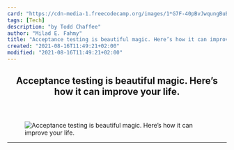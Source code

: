 ```yaml
---
card: "https://cdn-media-1.freecodecamp.org/images/1*G7F-40pBvJwqungBuBtYyg.jpeg"
tags: [Tech]
description: "by Todd Chaffee"
author: "Milad E. Fahmy"
title: "Acceptance testing is beautiful magic. Here’s how it can improve your life."
created: "2021-08-16T11:49:21+02:00"
modified: "2021-08-16T11:49:21+02:00"
---
```

<div class="site-wrapper">
<main id="site-main" class="site-main outer">
<div class="inner">
<article class="post-full post tag-tech tag-web-development tag-programming tag-startup tag-technology ">
<header class="post-full-header">
<h1 class="post-full-title">Acceptance testing is beautiful magic. Here’s how it can improve your life.</h1>
</header>
<figure class="post-full-image">
<picture>
<source media="(max-width: 700px)" sizes="1px" srcset="data:image/gif;base64,R0lGODlhAQABAIAAAAAAAP///yH5BAEAAAAALAAAAAABAAEAAAIBRAA7 1w">
<source media="(min-width: 701px)" sizes="(max-width: 800px) 400px,
(max-width: 1170px) 700px,
1400px" srcset="https://cdn-media-1.freecodecamp.org/images/1*G7F-40pBvJwqungBuBtYyg.jpeg 300w,
https://cdn-media-1.freecodecamp.org/images/1*G7F-40pBvJwqungBuBtYyg.jpeg 600w,
https://cdn-media-1.freecodecamp.org/images/1*G7F-40pBvJwqungBuBtYyg.jpeg 1000w,
https://cdn-media-1.freecodecamp.org/images/1*G7F-40pBvJwqungBuBtYyg.jpeg 2000w">
<img onerror="this.style.display='none'" src="https://cdn-media-1.freecodecamp.org/images/1*G7F-40pBvJwqungBuBtYyg.jpeg" alt="Acceptance testing is beautiful magic. Here’s how it can improve your life.">
</picture>
</figure>
<section class="post-full-content">
<div class="post-content medium-migrated-article">
</div>
<hr>
</section>
</article>
</div>
</main>
</div>
<!-- Google Tag Manager (noscript) -->
<!-- End Google Tag Manager (noscript) -->
